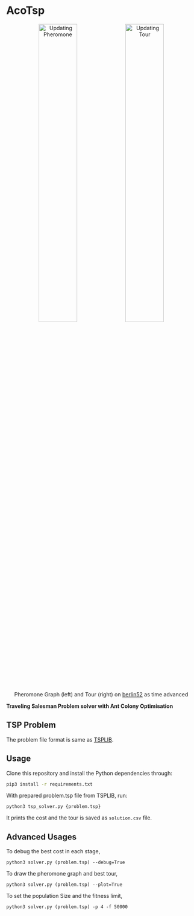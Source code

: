 # AcoTsp

<div float="left" align="center">
    <img src="https://imgur.com/9bv0ZOa.gif" alt="Updating Pheromone" width="45%"/>
    <img src="https://imgur.com/MRQ26XV.gif" alt="Updating Tour" width="45%"/>
    <p>Pheromone Graph (left) and Tour (right) on <a href="http://elib.zib.de/pub/mp-testdata/tsp/tsplib/tsp/berlin52.tsp">berlin52</a> as time advanced</p>
</div>

**Traveling Salesman Problem solver with Ant Colony Optimisation**

## TSP Problem

The problem file format is same as [TSPLIB](http://elib.zib.de/pub/mp-testdata/tsp/tsplib/tsplib.html).

## Usage

Clone this repository and install the Python dependencies through:

```sh
pip3 install -r requirements.txt
```

With prepared problem.tsp file from TSPLIB, run:

```
python3 tsp_solver.py {problem.tsp}
```

It prints the cost and the tour is saved as `solution.csv` file.

## Advanced Usages

To debug the best cost in each stage,

```
python3 solver.py (problem.tsp) --debug=True
```
To draw the pheromone graph and best tour,

```
python3 solver.py (problem.tsp) --plot=True
```

To set the population Size and the fitness limit,

```
python3 solver.py (problem.tsp) -p 4 -f 50000
```
